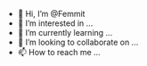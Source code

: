 - 👋 Hi, I’m @Femmit
- 👀 I’m interested in ...
- 🌱 I’m currently learning ...
- 💞️ I’m looking to collaborate on ...
- 📫 How to reach me ...

<!---
Femmit/Femmit is a ✨ special ✨ repository because its `README.md` (this file) appears on your GitHub profile.
You can click the Preview link to take a look at your changes.
--->
